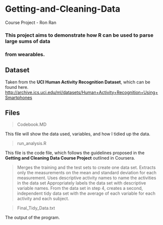 # Getting-and-Cleaning-Data
Course Project - Ron Ran

### This project aims to demonstrate how R can be used to parse large sums of data
### from wearables.

## Dataset
Taken from the **UCI Human Activity Recognition Dataset**, which can be found here.
http://archive.ics.uci.edu/ml/datasets/Human+Activity+Recognition+Using+Smartphones

## Files
> Codebook.MD

This file will show the data used, variables, and how I tidied up the data.

> run_analysis.R

This file is the code file, which follows the guidelines proposed in the 
**Getting and Cleaning Data Course Project** outlined in Coursera.
> Merges the training and the test sets to create one data set.
> Extracts only the measurements on the mean and standard deviation for each measurement.
> Uses descriptive activity names to name the activities in the data set
> Appropriately labels the data set with descriptive variable names.
> From the data set in step 4, creates a second, independent tidy data set with the average of each variable for each activity and each subject.


> Final_Tidy_Data.txt 

The output of the program.
